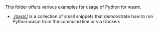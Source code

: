 This folder offers various examples for usage of Python for wasm.

 - [./basic/](./basic/) is a collection of small snippets that demonstrate how to run Python.wasm from the command line or via Dockers